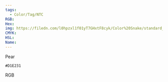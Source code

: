 ```yaml
---
tags:
  - Color/Tag/NTC
RGB:
Hex:
img: https://filedn.com/l0hpzxl1f01yT7GHxtF8cyk/Color%20Snake/standard_csv_to_svg/D1E231.svg
CMYK:
HSL:
Name:
---
```

Pear
```palette
#D1E231
```
RGB
